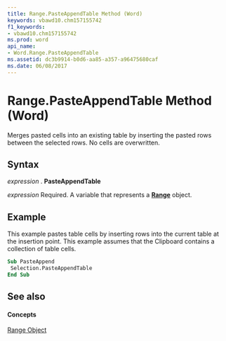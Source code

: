 ```yaml
---
title: Range.PasteAppendTable Method (Word)
keywords: vbawd10.chm157155742
f1_keywords:
- vbawd10.chm157155742
ms.prod: word
api_name:
- Word.Range.PasteAppendTable
ms.assetid: dc3b9914-b0d6-aa85-a357-a96475680caf
ms.date: 06/08/2017
---
```



# Range.PasteAppendTable Method (Word)

Merges pasted cells into an existing table by inserting the pasted rows between the selected rows. No cells are overwritten.


## Syntax

 _expression_ . **PasteAppendTable**

 _expression_ Required. A variable that represents a **[Range](Word.Range.md)** object.


## Example

This example pastes table cells by inserting rows into the current table at the insertion point. This example assumes that the Clipboard contains a collection of table cells.


```vb
Sub PasteAppend 
 Selection.PasteAppendTable 
End Sub
```


## See also


#### Concepts


[Range Object](Word.Range.md)

